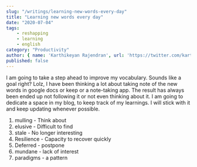 ```yaml
---
slug: "/writings/learning-new-words-every-day"
title: "Learning new words every day"
date: "2020-07-04"
tags: 
    - reshapping
    - learning
    - english
category: "Productivity"
author: { name: 'Karthikeyan Rajendran', url: 'https://twitter.com/karthik_dot_js' }
published: false
---
```


I am going to take a step ahead to improve my vocabulary. Sounds like a goal right? Lolz, I have been thinking a lot about taking note of the new words in google docs or keep or a note-taking app. The result has always been ended up not following it or not even thinking about it. I am going to dedicate a space in my blog, to keep track of my learnings. I will stick with it and keep updating whenever possible.

1. mulling - Think about
2. elusive - Difficult to find
3. stale - No longer interesting
4. Resilience - Capacity to recover quickly
5. Deferred - postpone
6. mundane - lack of interest
7. paradigms - a pattern